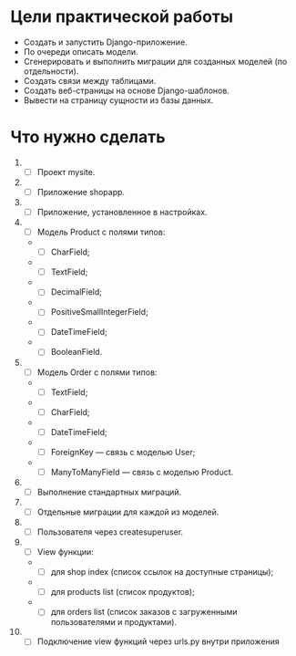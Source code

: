 # Цели практической работы 
- Создать и запустить Django-приложение.
- По очереди описать модели.
- Сгенерировать и выполнить миграции для созданных моделей (по отдельности).
- Создать связи между таблицами.
- Создать веб-страницы на основе Django-шаблонов.
- Вывести на страницу сущности из базы данных.
# Что нужно сделать
1. - [ ] Проект mysite.
2. - [ ] Приложение shopapp.
3. - [ ] Приложение, установленное в настройках.
4. - [ ] Модель Product с полями типов:
    - - [ ] CharField;
    - - [ ] TextField;
    - - [ ] DecimalField;
    - - [ ] PositiveSmallIntegerField;
    - - [ ] DateTimeField;
    - - [ ] BooleanField.
5. - [ ] Модель Order с полями типов:
    - - [ ] TextField;
    - - [ ] CharField;
    - - [ ] DateTimeField;
    - - [ ] ForeignKey — связь с моделью User;
    - - [ ] ManyToManyField — связь с моделью Product.
6. - [ ] Выполнение стандартных миграций.
7. - [ ] Отдельные миграции для каждой из моделей.
8. - [ ] Пользователя через createsuperuser.
9. - [ ] View функции:
    - - [ ] для shop index (список ссылок на доступные страницы);
    - - [ ] для products list (список продуктов);
    - - [ ] для orders list (список заказов с загруженными пользователями и продуктами).
10. - [ ] Подключение view функций через urls.py внутри приложения